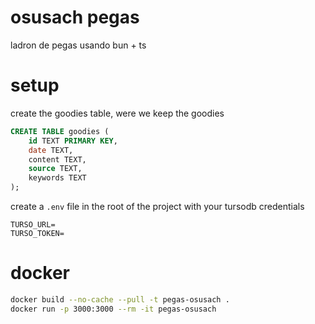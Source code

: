 # osusach pegas

ladron de pegas usando bun + ts

# setup

create the goodies table, were we keep the goodies

```sql
CREATE TABLE goodies (
    id TEXT PRIMARY KEY,
    date TEXT,
    content TEXT,
    source TEXT,
    keywords TEXT
);
```

create a `.env` file in the root of the project with your tursodb credentials

```
TURSO_URL=
TURSO_TOKEN=
```

# docker

```zsh
docker build --no-cache --pull -t pegas-osusach .
docker run -p 3000:3000 --rm -it pegas-osusach
```
